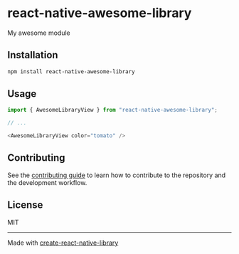 # react-native-awesome-library

My awesome module

## Installation

```sh
npm install react-native-awesome-library
```

## Usage

```js
import { AwesomeLibraryView } from "react-native-awesome-library";

// ...

<AwesomeLibraryView color="tomato" />
```

## Contributing

See the [contributing guide](CONTRIBUTING.md) to learn how to contribute to the repository and the development workflow.

## License

MIT

---

Made with [create-react-native-library](https://github.com/callstack/react-native-builder-bob)
